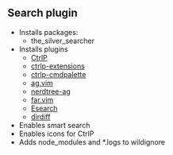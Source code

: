 ## Search plugin

* Installs packages:
    - the_silver_searcher
* Installs plugins
    - [CtrlP](https://github.com/ctrlpvim/ctrlp.vim)
    - [ctrlp-extensions](https://github.com/sgur/ctrlp-extensions.vim)
    - [ctrlp-cmdpalette](https://github.com/fisadev/vim-ctrlp-cmdpalette)
    - [ag.vim](https://github.com/rking/ag.vim)
    - [nerdtree-ag](https://github.com/taiansu/nerdtree-ag)
    - [far.vim](https://github.com/brooth/far.vim)
    - [Esearch](https://github.com/eugen0329/vim-esearch)
    - [dirdiff](https://github.com/will133/vim-dirdiff.git)
* Enables smart search
* Enables icons for CtrlP
* Adds node_modules and *.logs to wildignore
